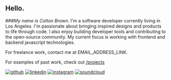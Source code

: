 ## Hello.

###*My name is Colton Brown.*
I'm a software developer currently living in Los Angeles. I'm passionate about bringing inspired designs and products to life through code. I also enjoy building developer tools and contributing to the open-source community. My current focus is working with frontend and backend javascript technologies.

For freelance work, contact me at EMAIL_ADDRESS_LINK. 

For examples of past work, check out [/projects](/projects)

[![github](/images/github.png)][github]
[![linkedin](/images/linkedin.png)][linkedin]
[![instagram](/images/instagram.png)][instagram]
[![soundcloud](/images/soundcloud.png)][soundcloud]

[github]: https://github.com/coltonTB
[instagram]: https://instagram.com/coltontb
[linkedin]: https://www.linkedin.com/pub/colton-brown/4b/512/9a9
[soundcloud]: https://soundcloud.com/coltonbrown
